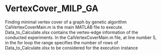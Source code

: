 # VertexCover_MILP_GA
Finding minimal vertex cover of a graph by genetic algorithm
CalVertexCoverMain.m is the main MATLAB file to execute.
Data_to_Calculate.xlsx contains the vertex-edge information of the conducted experiments.
In the CalVertexCoverMain.m file, at line number 5, in the for loop the range specifies the number of rows of Data_to_Calculate.xlsx to be considered for the execution instance
